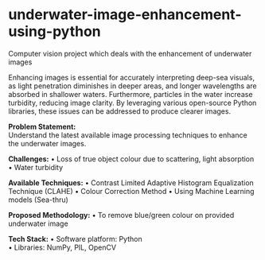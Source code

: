 # underwater-image-enhancement-using-python
Computer vision project which deals with the enhancement of underwater images

Enhancing images is essential for accurately interpreting deep-sea visuals, as light penetration diminishes in deeper areas, and longer wavelengths are absorbed in shallower waters. Furthermore, particles in the water increase turbidity, reducing image clarity. By leveraging various open-source Python libraries, these issues can be addressed to produce clearer images.

**Problem Statement:**  
Understand the latest available image processing techniques to enhance the underwater images. 

**Challenges:**
•	Loss of true object colour due to scattering, light absorption  
•	Water turbidity 
 
**Available Techniques:**
•	Contrast Limited Adaptive Histogram Equalization Technique (CLAHE)
•	Colour Correction Method
•	Using Machine Learning models (Sea-thru)

**Proposed Methodology:**
•	To remove blue/green colour on provided underwater image 
 
**Tech Stack:** 
•	Software platform: Python  
•	Libraries:  NumPy, PIL, OpenCV
